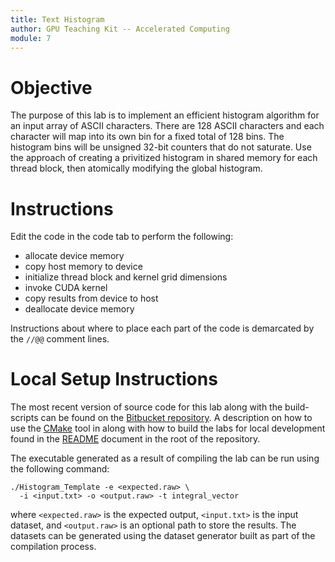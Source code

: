```yaml
---
title: Text Histogram
author: GPU Teaching Kit -- Accelerated Computing
module: 7
---
```


# Objective
The purpose of this lab is to implement an efficient histogram algorithm for an input array of ASCII characters. There are 128 ASCII characters and each character will map into its own bin for a fixed total of 128 bins. The histogram bins will be unsigned 32-bit counters that do not saturate. Use the approach of creating a privitized histogram in shared memory for each thread block, then atomically modifying the global histogram.

# Instructions
Edit the code in the code tab to perform the following:
- allocate device memory
- copy host memory to device
- initialize thread block and kernel grid dimensions
- invoke CUDA kernel
- copy results from device to host
- deallocate device memory

Instructions about where to place each part of the code is demarcated by the `//@@` comment lines.

# Local Setup Instructions
The most recent version of source code for this lab along with the build-scripts can be found on the [Bitbucket repository](LINKTOLAB). A description on how to use the [CMake](https://cmake.org/) tool in along with how to build the labs for local development found in the [README](LINKTOREADME) document in the root of the repository.

The executable generated as a result of compiling the lab can be run using the following command:

```{.bash}
./Histogram_Template -e <expected.raw> \
  -i <input.txt> -o <output.raw> -t integral_vector
```

where `<expected.raw>` is the expected output, `<input.txt>` is the input dataset, and `<output.raw>` is an optional path to store the results. The datasets can be generated using the dataset generator built as part of the compilation process.
